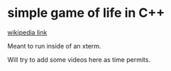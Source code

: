 # simple game of life in C++

[wikipedia link](https://en.wikipedia.org/wiki/Conway%27s_Game_of_Life)

Meant to run inside of an xterm.  

Will try to add some videos here as time permits.
